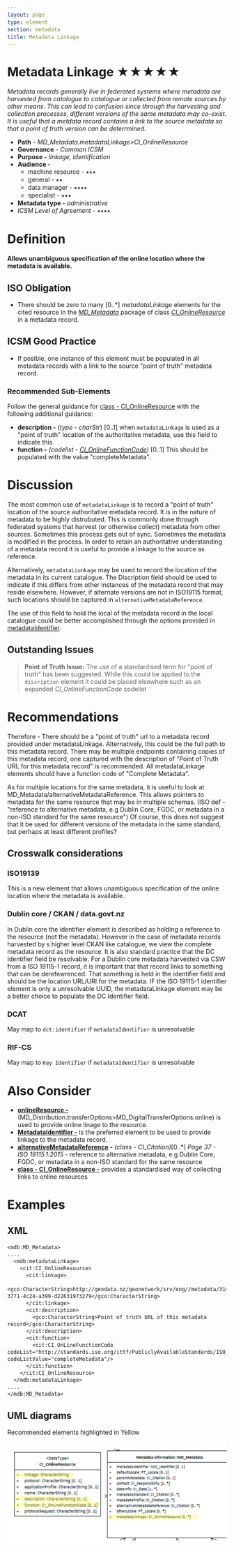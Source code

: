 ```yaml
---
layout: page
type: element
section: metadata
title: Metadata Linkage
---
```

# Metadata Linkage ★★★★★

*Metadata records generally live in federated systems where metadata are harvested from catalogue to catalogue or collected from remote sources by other means.  This can lead to confusion since through the harvesting and collection processes, different versions of the same metadata may co-exist. It is useful that a metdata record contains a link to the source metadata so that a point of truth version can be deterrmined.*

- **Path** - *MD_Metadata.metadataLinkage>CI_OnlineResource*
- **Governance** -  *Common ICSM*
- **Purpose -** *linkage, identification*
- **Audience -** 
  - machine resource - ⭑⭑⭑
  - general - ⭑⭑
  - data manager - ⭑⭑⭑⭑
  - specialist - ⭑⭑⭑
- **Metadata type -** *administrative*
- *ICSM Level of Agreement* - ⭑⭑⭑⭑

# Definition 
**Allows unambiguous specification of the online location where the metadata is available.**

## ISO Obligation 
- There should be zero to many [0..\*] *metadataLinkage* elements for the cited resource in the  *[MD_Metadata](./class-MD_Metadata)* package of class *[CI_OnlineResource](./class-CI_OnlineResource)* in a metadata record.

## ICSM Good Practice  
- If posible, one instance of this element must be populated in all metadata records with a link to the source "point of truth" metadata record.

### Recommended Sub-Elements  
Follow the general guidance for [class - CI_OnlineResource](./class-CI_OnlineResource) with the following additional guidance:
- **description -** (*type - charStr*) [0..1] when `metadataLinkage` is used as a "point of truth" location of the authoritative metadata, use this field to indicate this.
- **function -** *(codelist - [CI_OnlineFunctionCode](http://wiki.esipfed.org/index.php/ISO_19115-3_Codelists#CI_OnLineFunctionCode))* [0..1] This should be populated with the value "completeMetadata".

# Discussion 
The most common use of `metadataLinkage` is to record a "point of truth" location of the source authoritative metadata record. It is in the nature of metadata to be highly distrubuted.  This is commonly done through federated systems that harvest (or otherwise collect) metadata from other sources. Sometimes this process gets out of sync. Sometimes the metadata is modified in the process. In order to retain an authoritative understanding of a metadata record it is useful to provide a linkage to the source as reference. 

Alternatively, `metadataLiunkage` may be used to record the location of the metadata in its current catalogue. The Discription field should be used to indicate if this differs from other instances of the metadata record that may reside elsewhere. However, if alternate versions are not in ISO19115 format, such locations should be captured in `alternativeMetadataReference`.

The use of this field to hold the local of the metadata record in the local catalogue could be better accomplished through the options provided in [metadataIdentifier](./MetadataIdentifier).

## Outstanding Issues

> **Point of Truth Issue:**
The use of a standardised term for "point of truth" has been suggested. While this could be applied to the `discription` element it could be placed elsewhere such as an expanded *CI_OnlineFunctionCode* codelist

# Recommendations 

Therefore - There should be a "point of truth" url to a metadata record provided under metadataLinkage. Alternatively, this could be the full path to this metadata record. There may be multiple endpoints containing copies of this metadata record, one captured with the description of "Point of Truth URL for this metadata record" is recommended.
All metadataLinkage elements should have a function code of "Complete Metadata".

As for multiple locations for the same metadata, it is useful to look at MD_Metadata/alternativeMetadataReference. This allows pointers to metadata for the same resource that may be in multiple schemas. (ISO def - "reference to alternative metadata, e.g Dublin Core, FGDC, or metadata in a non-ISO standard for the same resource") Of course, this does not suggest that it be used for different versions of the metadata in the same standard, but perhaps at least different profiles?

## Crosswalk considerations

### ISO19139
This is a new element that allows unambiguous specification of the online location where the metadata is available.

### Dublin core / CKAN / data.govt.nz
In Dublin core the identifier element is described as holding a reference to the resource (not the metadata). However in the case of metadata records harvested by s higher level CKAN like catalogue, we view the complete metadata record as the resource. It is also standard practice that the DC Identifier field be resolvable. For a Dublin core metadata harvested via CSW from a ISO 19115-1 record, it is important that that record links to something that can be derefewrenced. That something is held in the identifier field and should be the location URL/URI for the metadata.  IF the ISO 19115-1 identifier element is only a unresolvable UUID, the metadataLinkage element may be a better choice to populate the DC Identifier field.

### DCAT
May map to `dct:identifier` if `metadataIdentifier` is unresolvable

### RIF-CS
May map to `Key Identifier` if `metadataIdentifier` is unresolvable

# Also Consider
- **[onlineResource -](./DistributionInfo)** (MD_Distribution.transferOptions>MD_DigitalTransferOptions.online) is used to provide online linage to the resource. 
- **[MetadataIdentifier -](./MetadataIdentifier)** is the preferred element to be used to provide linkage to the metadata record.
- **[alternativeMetadataReference](http://geos.whu.edu.cn/ont/iso19115/metadata.html#d4e52) -** *(class - CI_Citation)*[0..\*] *Page 37 - ISO 19115.1:2015* - reference to alternative metadata, e.g Dublin Core, FGDC, or metadata in a non-ISO standard for the same resource
- **[class - CI_OnlineResource -](./class-CI_OnlineResource)** provides a standardised way of collecting links to online resources 


# Examples

## XML 

```
<mdb:MD_Metadata>
....
  <mdb:metadataLinkage>
    <cit:CI_OnlineResource>
      <cit:linkage>
        <gco:CharacterString>http://geodata.nz/geonetwork/srv/eng//metadata/314eb989-3771-4c24-a399-d22631973279</gco:CharacterString>
      </cit:linkage>
      <cit:description>
        <gco:CharacterString>Point of truth URL of this metadata record</gco:CharacterString>
      </cit:description>
      <cit:function>
        <cit:CI_OnLineFunctionCode codeList="http://standards.iso.org/ittf/PubliclyAvailableStandards/ISO_19139_Schemas/resources/codelist/ML_gmxCodelists.xml#CI_OnLineFunctionCode" codeListValue="completeMetadata"/>
      </cit:function>
    </cit:CI_OnlineResource>
  </mdb:metadataLinkage>
....
</mdb:MD_Metadata>
```

## UML diagrams
Recommended elements highlighted in Yellow

![MDLinkage](../images/MetadataLinkageUML.png)
